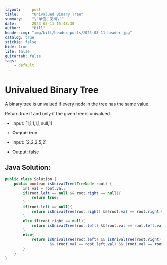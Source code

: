 ```yaml
---
layout:     post
title:      "Univalued Binary Tree"
summary:    "\"单值二叉树\""
date:       2023-03-11 15:48:30
author:     "Bill"
header-img: "img/bill/header-posts/2023-03-11-header.jpg"
catalog: true
stickie: false
hide: true
life: false
guitartab: false
tags:
    - default
---
```


# Univalued Binary Tree


A binary tree is univalued if every node in the tree has the same value.

Return true if and only if the given tree is univalued.


- Input: [1,1,1,1,1,null,1]
- Output: true



- Input: [2,2,2,5,2]
- Output: false




## Java Solution:

```java
public class Solution {
    public boolean isUnivalTree(TreeNode root) {
        int val = root.val;
        if(root.left == null && root.right == null){
            return true;
        }
        if(root.left == null){
            return isUnivalTree(root.right) &&(root.val == root.right.val);
        }
        else if(root.right == null){
            return isUnivalTree(root.left) &&(root.val == root.left.val);
        }
        else{
            return isUnivalTree(root.left) && isUnivalTree(root.right)
                    && (root.val == root.left.val) && (root.val == root.right.val);
        }
    }
}
```

